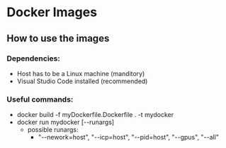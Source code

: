 # Docker Images 
## How to use the images
### Dependencies:
  - Host has to be a Linux machine (manditory)
  - Visual Studio Code installed (recommended)

### Useful commands:
- docker build -f myDockerfile.Dockerfile . -t mydocker
- docker run mydocker [--runargs]
  - possible runargs:
      - "--nework=host",
		    "--icp=host",
		    "--pid=host",
		    "--gpus",
		    "--all"     
  
